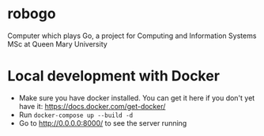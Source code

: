 # robogo
Computer which plays Go, a project for Computing and Information Systems MSc at Queen Mary University

# Local development with Docker
- Make sure you have docker installed. You can get it here if you don't yet have it: https://docs.docker.com/get-docker/
- Run `docker-compose up --build -d`
- Go to http://0.0.0.0:8000/ to see the server running
